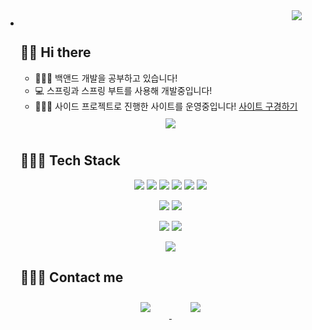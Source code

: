 

- <p align="right">
      <img src="https://hits.seeyoufarm.com/api/count/incr/badge.svg?url=https%3A%2F%2Fgithub.com%2Fleejieuns2&count_bg=%236BA4F8&title_bg=%230E1116&icon=github.svg&icon_color=%23FFFFFF&title=hits&edge_flat=false"
           style="height: auto; margin-left: 20px; margin-right: 20px; padding: 10px;"/>
  </p>

  ## 👋🏻 Hi there  

  - 👩🏻‍💼   백앤드 개발을 공부하고 있습니다!
  - 💻   스프링과 스프링 부트를 사용해 개발중입니다!
  - 👩🏻‍🏫   사이드 프로젝트로 진행한 사이트를 운영중입니다! [사이트 구경하기](https://scopewith.com/)


  <div id="main" align="center">
      <img 
          src="https://github-readme-stats.vercel.app/api?username=9sanha&hide=stars,contribs&count_private=true&show_icons=true"
          style="height: auto; margin-left: 20px; margin-right: 20px; padding: 10px;"/>
  </div>
  


  ## 👩🏻‍💻 Tech Stack 

  <p align="center">
      <img src="https://img.shields.io/badge/Java-007396?style=flat-square&logo=Java&logoColor=white"/>
      <img src="https://img.shields.io/badge/Javascript-ffb13b?style=flat-square&logo=javascript&logoColor=white"/>
      <img src="https://img.shields.io/badge/Python-3766AB?style=flat-square&logo=Python&logoColor=white"/>  
      <img src="https://img.shields.io/badge/C-A8B9CC?style=flat-square&logo=C&logoColor=white"/>
      <img src="https://img.shields.io/badge/HTML-E34F26?style=flat-square&logo=html5&logoColor=white"/>
      <img src="https://img.shields.io/badge/CSS-1572B6?style=flat-square&logo=css3&logoColor=white"/>
  </p>
  <p align="center">
      <img src="https://img.shields.io/badge/Spring-6DB33F?style=flat-square&logo=Spring&logoColor=white"/>
      <img src="https://img.shields.io/badge/Flask-092E20?style=flat-square&logo=Flask&logoColor=white"/></p>


  <p align="center">
      <img src="https://img.shields.io/badge/MongoDB-342FF?style=flat-square&logo=mongoDb&logoColor=white"/>
      <img src="https://img.shields.io/badge/Mysql-E6B91E?style=flat-square&logo=MySql&logoColor=white"/>
  </p>
  <p align="center">    
      <img src="https://img.shields.io/badge/aws-333664?style=flat-square&logo=amazon-aws&logoColor=white"/>
  </p>
  


  ## 🙋🏻‍♀️ Contact me

  <div align="center">
      <a href="https://open.kakao.com/o/sWxtigwc">
          <img 
              src="https://img.shields.io/badge/Kakao-FFF211?style=for-the-badge&logo=KakaoTalk&logoColor=black&link=https://open.kakao.com/o/sWxtigwc"
              style="height: auto; margin-left: 20px; margin-right: 20px; padding: 10px;"/>
      </a>
      <a href="https://instagram.com/9_ml_er/">
          <img 
              src="https://img.shields.io/badge/Instagram-E4405F?style=for-the-badge&logo=instagram&logoColor=white&link=https://instagram.com/9_ml_er/"
              style="height: auto; margin-left: 20px; margin-right: 20px; padding: 10px;"/>
      </a>
  
